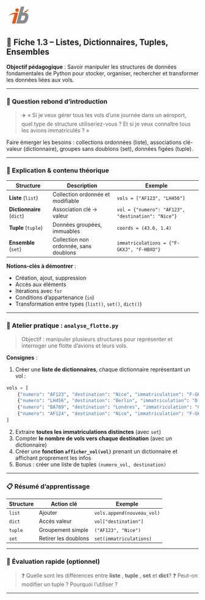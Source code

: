 ![Logo](images\logo.png)


## 🧩 Fiche 1.3 – Listes, Dictionnaires, Tuples, Ensembles

**Objectif pédagogique** : Savoir manipuler les structures de données fondamentales de Python pour stocker, organiser, rechercher et transformer les données liées aux vols.

---

### 🔎 Question rebond d’introduction

> ✈️ « Si je veux gérer tous les vols d’une journée dans un aéroport, quel type de structure utiliseriez-vous ? Et si je veux connaître tous les avions immatriculés ? »

Faire émerger les besoins : collections ordonnées (liste), associations clé-valeur (dictionnaire), groupes sans doublons (set), données figées (tuple).

---

### 🧠 Explication & contenu théorique

| Structure                 | Description                            | Exemple                                            |
| ------------------------- | -------------------------------------- | -------------------------------------------------- |
| **Liste** (`list`)        | Collection ordonnée et modifiable      | `vols = ["AF123", "LH456"]`                        |
| **Dictionnaire** (`dict`) | Association clé → valeur               | `vol = {"numero": "AF123", "destination": "Nice"}` |
| **Tuple** (`tuple`)       | Données groupées, immuables            | `coords = (43.6, 1.4)`                             |
| **Ensemble** (`set`)      | Collection non ordonnée, sans doublons | `immatriculations = {"F-GKXJ", "F-HBXO"}`          |

**Notions-clés à démontrer** :

* Création, ajout, suppression
* Accès aux éléments
* Itérations avec `for`
* Conditions d’appartenance (`in`)
* Transformation entre types (`list()`, `set()`, `dict()`)

---

### 🔧 Atelier pratique : `analyse_flotte.py`

> Objectif : manipuler plusieurs structures pour représenter et interroger une flotte d’avions et leurs vols.

**Consignes** :

1. Créer une **liste de dictionnaires**, chaque dictionnaire représentant un vol :

```python
vols = [
    {"numero": "AF123", "destination": "Nice", "immatriculation": "F-GKXJ"},
    {"numero": "LH456", "destination": "Berlin", "immatriculation": "D-ABCD"},
    {"numero": "BA789", "destination": "Londres", "immatriculation": "G-EUPT"},
    {"numero": "AF124", "destination": "Nice", "immatriculation": "F-GKXJ"},
]
```

2. Extraire **toutes les immatriculations distinctes** (avec `set`)
3. Compter **le nombre de vols vers chaque destination** (avec un dictionnaire)
4. Créer une **fonction `afficher_vol(vol)`** prenant un dictionnaire et affichant proprement les infos
5. Bonus : créer une liste de tuples `(numero_vol, destination)`

---

### 📋 Résumé d’apprentissage

| Structure | Action clé           | Exemple                    |
| --------- | -------------------- | -------------------------- |
| `list`    | Ajouter              | `vols.append(nouveau_vol)` |
| `dict`    | Accès valeur         | `vol["destination"]`       |
| `tuple`   | Groupement simple    | `("AF123", "Nice")`        |
| `set`     | Retirer les doublons | `set(immatriculations)`    |

---

### 🧪 Évaluation rapide (optionnel)

> ❓ Quelle sont les différences entre **liste** , **tuple** , **set** et **dict**?
> ❓ Peut-on modifier un tuple ? Pourquoi l’utiliser ?

---
